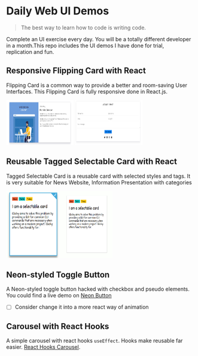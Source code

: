 # Daily Web UI Demos

> The best way to learn how to code is writing code.

Complete an UI exercise every day. You will be a totally different developer in a month.This repo includes the UI demos I have done for trial,  
replication and fun.

## Responsive Flipping Card with React

Flipping Card is a common way to provide a better and room-saving User Interfaces. This
Flipping Card is fully responsive done in React.js.

<div align="left">
<img src="./demo/flippingCard/cardFront.PNG" width="180" height="120px" margin-left="20" title="Card Front">
<img src="./demo/flippingCard/CardBack.PNG" width="180" height="120px" margin-left="20" title="Card Back">
</div>

## Reusable Tagged Selectable Card with React

Tagged Selectable Card is a reusable card with selected styles and tags. It is very suitable for News Website, Information Presentation with categories

<div align="left">
<img src="./demo/selectableCard/selected.PNG" width="140" height="180px" margin-left="20" title="Card Front">
<img src="./demo/selectableCard/unselected.PNG" width="140" height="180px" margin-left="20" title="Card Back">
</div>

## Neon-styled Toggle Button

A Neon-styled toggle button hacked with checkbox and pseudo elements. You could find a live demo on
[Neon Button](https://codesandbox.io/s/j2k317j1q3)

- [ ] Consider change it into a more react way of animation

## Carousel with React Hooks

A simple carousel with react hooks `useEffect`. Hooks make reusable far easier. [React Hooks Carousel](https://codesandbox.io/s/moz7nj31mp).